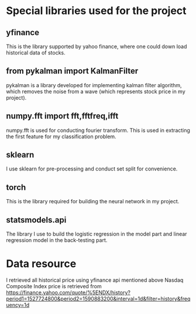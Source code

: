 # Special libraries used for the project
## yfinance
This is the library supported by yahoo finance, where one could down load historical data of stocks.
## from pykalman import KalmanFilter
pykalman is a library developed for implementing kalman filter algorithm, which removes the noise from a wave (which represents stock price in my project).
## numpy.fft import fft,fftfreq,ifft
numpy.fft is used for conducting fourier transform. This is used in extracting the first feature for my classification problem. 
## sklearn
I use sklearn for pre-processing and conduct set split for convenience. 
## torch
This is the library required for building the neural network in my project. 
## statsmodels.api
The library I use to build the logistic regression in the model part and linear regression model in the back-testing part.

# Data resource
I retrieved all historical price using yfinance api mentioned above
Nasdaq Composite Index price is retrieved from https://finance.yahoo.com/quote/%5ENDX/history?period1=1527724800&period2=1590883200&interval=1d&filter=history&frequency=1d
